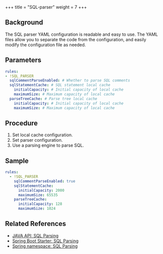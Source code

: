 +++
title = "SQL-parser"
weight = 7
+++

## Background

The SQL parser YAML configuration is readable and easy to use. The YAML files allow you to separate the code from the configuration, and easily modify the configuration file as needed.

## Parameters

```yaml
rules:
- !SQL_PARSER
  sqlCommentParseEnabled: # Whether to parse SQL comments 
  sqlStatementCache: # SQL statement local cache
    initialCapacity: # Initial capacity of local cache
    maximumSize: # Maximum capacity of local cache
  parseTreeCache: # Parse tree local cache
    initialCapacity: # Initial capacity of local cache
    maximumSize: # Maximum capacity of local cache
```

## Procedure
1. Set local cache configuration.
2. Set parser configuration.
3. Use a parsing engine to parse SQL.
   
## Sample
```yaml
rules:
  - !SQL_PARSER
    sqlCommentParseEnabled: true
    sqlStatementCache:
      initialCapacity: 2000
      maximumSize: 65535
    parseTreeCache:
      initialCapacity: 128
      maximumSize: 1024
```

## Related References
- [JAVA API: SQL Parsing](/en/user-manual/shardingsphere-jdbc/java-api/rules/sql-parser/)
- [Spring Boot Starter: SQL Parsing](/en/user-manual/shardingsphere-jdbc/spring-boot-starter/rules/sql-parser/)
- [Spring namespace: SQL Parsing](/en/user-manual/shardingsphere-jdbc/spring-namespace/rules/sql-parser/)

